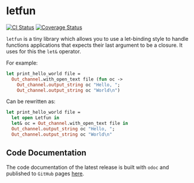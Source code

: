 # letfun

[![CI Status](https://github.com/mbarbin/letfun/workflows/ci/badge.svg)](https://github.com/mbarbin/letfun/actions/workflows/ci.yml)
[![Coverage Status](https://coveralls.io/repos/github/mbarbin/letfun/badge.svg?branch=main)](https://coveralls.io/github/mbarbin/letfun?branch=main)

`letfun` is a tiny library which allows you to use a let-binding style to handle functions applications that expects their last argument to be a closure. It uses for this the `let&` operator.

For example:

```ocaml
let print_hello_world file =
  Out_channel.with_open_text file (fun oc ->
    Out_channel.output_string oc "Hello, ";
    Out_channel.output_string oc "World\n")
```

Can be rewritten as:

```ocaml
let print_hello_world file =
  let open Letfun in
  let& oc = Out_channel.with_open_text file in
  Out_channel.output_string oc "Hello, ";
  Out_channel.output_string oc "World\n"
```

## Code Documentation

The code documentation of the latest release is built with `odoc` and published to `GitHub` pages [here](https://mbarbin.github.io/letfun).
